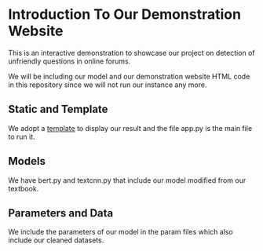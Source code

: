 # Introduction To Our Demonstration Website
This is an interactive demonstration to showcase our project on detection of unfriendly questions in online forums. 

We will be including our model and our demonstration website HTML code in this repository since we will not run our instance any more.

## Static and Template
We adopt a [template](https://github.com/CoreyMSchafer/code_snippets/tree/master/Python/Flask_Blog) to display our result and the file app.py is the main file to run it.

## Models
We have bert.py and textcnn.py that include our model modified from our textbook.

## Parameters and Data
We include the parameters of our model in the param files which also include our cleaned datasets.
